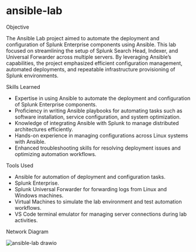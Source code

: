 # ansible-lab

Objective

The Ansible Lab project aimed to automate the deployment and configuration of Splunk Enterprise components using Ansible. This lab focused on streamlining the setup of Splunk Search Head, Indexer, and Universal Forwarder across multiple servers. By leveraging Ansible’s capabilities, the project emphasized efficient configuration management, automated deployments, and repeatable infrastructure provisioning of Splunk environments.

Skills Learned

- Expertise in using Ansible to automate the deployment and configuration of Splunk Enterprise components.
- Proficiency in writing Ansible playbooks for automating tasks such as software installation, service configuration, and system optimization.
- Knowledge of integrating Ansible with Splunk to manage distributed architectures efficiently.
- Hands-on experience in managing configurations across Linux systems with Ansible.
- Enhanced troubleshooting skills for resolving deployment issues and optimizing automation workflows.

Tools Used

- Ansible for automation of deployment and configuration tasks.
- Splunk Enterprise.
- Splunk Universal Forwarder for forwarding logs from Linux and Windows machines.
- Virtual Machines to simulate the lab environment and test automation workflows.
- VS Code terminal emulator for managing server connections during lab activities.

Network Diagram

![ansible-lab drawio](https://github.com/user-attachments/assets/fc29f2cb-ebb8-4115-a893-7094a3b488d4)
